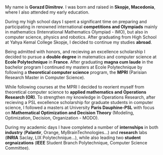 
My name is <b>Gorazd Dimitrov</b>. I was born and raised in <b>Skopje, Macedonia</b>, where I also attended my early education. 

During my high school days I spent a significant time on preparing and participating in renowned international <b>competitions and Olympiads</b> mainly in mathematics (Intenrational Mathematics Olympiad - IMO), but also in computer science, physics and robotics. After graduating from High School at Yahya Kemal College Skopje, I decided to continue my studies <b>abroad</b>. 

Being admitted with honors, and recieving an excellence scholarship I decided to pursue a <b>double degree</b> in matematics and computer science at <b>Ecole Polytechnique</b> in <b>France</b>. After graduating <b>magna cum laude</b> in the bachelor program I continued my masters at Ecole Polytechnique by following a <b>theoretical computer science</b> program, the <b>MPRI</b> (Parisian Research Master in Computer Science). 

While following courses at the MPRI I decided to reorient myself from theoretical computer science to <b>applied mathematics and Operations Research (OR)</b>. To strengthen my knowledge in Operations Research, after recieving a PSL excellence scholarship for graduate students in computer science, I followed a masters at University <b>Paris Dauphine-PSL</b> with focus on <b>Mathematical Optimization and Decision Theory</b> (Modeling, Optimization, Decision, Organization - MODO).

During my academic days I have completed a number of <b>internships</b> in both <b>industry</b> (<b>Palantir</b>, Orange, MyBrainTechnologies...) and <b>research</b> labs (<b>INRIA</b> Saclay, LIX Polytechnique...), while also leading two <b>student orgnaizations</b> (<b>IEEE</b> Student Branch Polytechnique, Computer Science Committee).